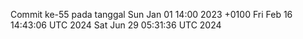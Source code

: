 Commit ke-55 pada tanggal Sun Jan 01 14:00 2023 +0100
Fri Feb 16 14:43:06 UTC 2024
Sat Jun 29 05:31:36 UTC 2024
